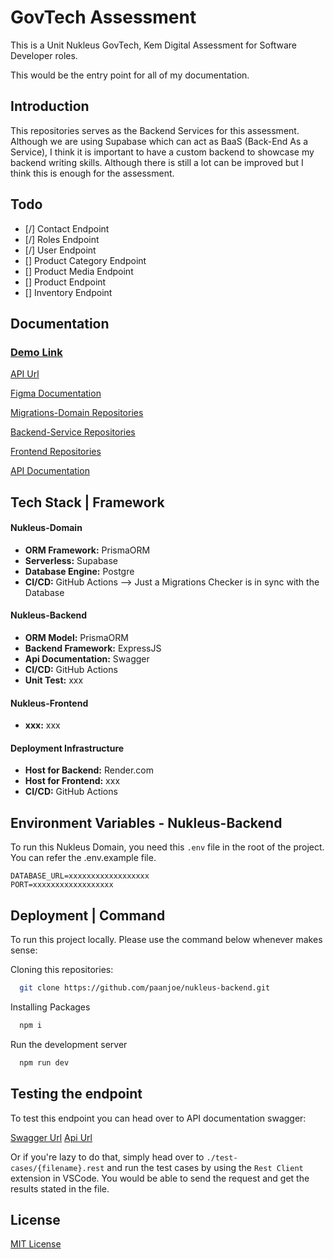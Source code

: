 # GovTech Assessment

This is a Unit Nukleus GovTech, Kem Digital Assessment for Software Developer roles.

This would be the entry point for all of my documentation.

## Introduction

This repositories serves as the Backend Services for this assessment. Although we are using Supabase which can act as BaaS (Back-End As a Service), I think it is important to have a custom backend to showcase my backend writing skills. Although there is still a lot can be improved but I think this is enough for the assessment.

## Todo

- [/] Contact Endpoint
- [/] Roles Endpoint
- [/] User Endpoint
- [] Product Category Endpoint
- [] Product Media Endpoint
- [] Product Endpoint
- [] Inventory Endpoint

## Documentation

### [Demo Link](#)

[API Url](https://nukleus-backend.onrender.com)

[Figma Documentation](https://www.figma.com/file/AE6vCE7lwxDaMI32c0nVWk/%5BFarhan%5D-GovTech-Assessment-Brainstorm-Board?type=whiteboard&t=ewtZZiMzR75Sc1k7-1)

[Migrations-Domain Repositories](https://github.com/paanjoe/nukleus-domain)

[Backend-Service Repositories](https://github.com/paanjoe/nukleus-backend)

[Frontend Repositories](#)

[API Documentation](#)

## Tech Stack | Framework

#### Nukleus-Domain

- **ORM Framework:** PrismaORM
- **Serverless:** Supabase
- **Database Engine:** Postgre
- **CI/CD:** GitHub Actions --> Just a Migrations Checker is in sync with the Database

#### Nukleus-Backend

- **ORM Model:** PrismaORM
- **Backend Framework:** ExpressJS
- **Api Documentation:** Swagger
- **CI/CD:** GitHub Actions
- **Unit Test:** xxx

#### Nukleus-Frontend

- **xxx:** xxx

#### Deployment Infrastructure

- **Host for Backend:** Render.com
- **Host for Frontend:** xxx
- **CI/CD:** GitHub Actions

## Environment Variables - Nukleus-Backend

To run this Nukleus Domain, you need this `.env` file in the root of the project. You can refer the .env.example file.

```
DATABASE_URL=xxxxxxxxxxxxxxxxxx
PORT=xxxxxxxxxxxxxxxxxx
```

## Deployment | Command

To run this project locally. Please use the command below whenever makes sense:

Cloning this repositories:

```bash
  git clone https://github.com/paanjoe/nukleus-backend.git
```

Installing Packages

```bash
  npm i
```

Run the development server

```bash
  npm run dev
```

## Testing the endpoint

To test this endpoint you can head over to API documentation swagger:

[Swagger Url](#)
[Api Url](https://nukleus-backend.onrender.com)

Or if you're lazy to do that, simply head over to `./test-cases/{filename}.rest` and run the test cases by using the `Rest Client` extension in VSCode. You would be able to send the request and get the results stated in the file.

## License

[MIT License](https://choosealicense.com/licenses/mit/)
